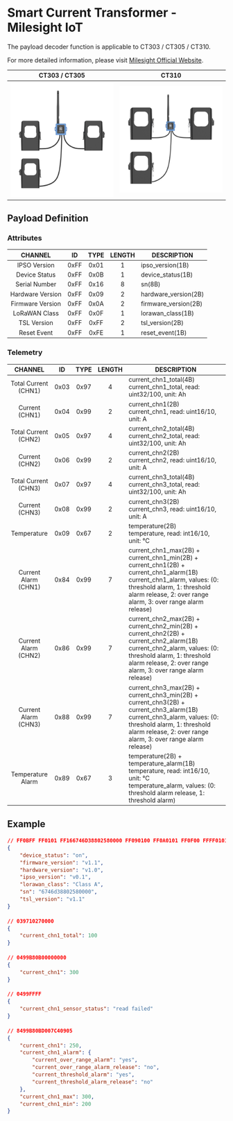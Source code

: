 # Smart Current Transformer - Milesight IoT

The payload decoder function is applicable to CT303 / CT305 / CT310.

For more detailed information, please visit [Milesight Official Website](https://www.milesight.com/iot/product/lorawan-sensor/ct3xx).

|          CT303 / CT305          |        CT310        |
| :-----------------------------: | :-----------------: |
| ![CT303_CT305](CT303_CT305.png) | ![CT310](CT310.png) |

## Payload Definition

### Attributes

|     CHANNEL      |  ID  | TYPE | LENGTH | DESCRIPTION          |
| :--------------: | :--: | :--: | :----: | -------------------- |
|   IPSO Version   | 0xFF | 0x01 |   1    | ipso_version(1B)     |
|  Device Status   | 0xFF | 0x0B |   1    | device_status(1B)    |
|  Serial Number   | 0xFF | 0x16 |   8    | sn(8B)               |
| Hardware Version | 0xFF | 0x09 |   2    | hardware_version(2B) |
| Firmware Version | 0xFF | 0x0A |   2    | firmware_version(2B) |
|  LoRaWAN Class   | 0xFF | 0x0F |   1    | lorawan_class(1B)    |
|   TSL Version    | 0xFF | 0xFF |   2    | tsl_version(2B)      |
|   Reset Event    | 0xFF | 0xFE |   1    | reset_event(1B)      |

### Telemetry

|          CHANNEL          |  ID  | TYPE | LENGTH | DESCRIPTION                                                                                                                                                                                                                 |
| :-----------------------: | :--: | :--: | :----: | --------------------------------------------------------------------------------------------------------------------------------------------------------------------------------------------------------------------------- |
| Total Current<br />(CHN1) | 0x03 | 0x97 |   4    | current_chn1_total(4B)<br />current_chn1_total, read: uint32/100, unit: Ah                                                                                                                                                  |
|    Current<br />(CHN1)    | 0x04 | 0x99 |   2    | current_chn1(2B)<br />current_chn1, read: uint16/10, unit: A                                                                                                                                                                |
| Total Current<br />(CHN2) | 0x05 | 0x97 |   4    | current_chn2_total(4B)<br />current_chn2_total, read: uint32/100, unit: Ah                                                                                                                                                  |
|    Current<br />(CHN2)    | 0x06 | 0x99 |   2    | current_chn2(2B)<br />current_chn2, read: uint16/10, unit: A                                                                                                                                                                |
| Total Current<br />(CHN3) | 0x07 | 0x97 |   4    | current_chn3_total(4B)<br />current_chn3_total, read: uint32/100, unit: Ah                                                                                                                                                  |
|    Current<br />(CHN3)    | 0x08 | 0x99 |   2    | current_chn3(2B)<br />current_chn3, read: uint16/10, unit: A                                                                                                                                                                |
|        Temperature        | 0x09 | 0x67 |   2    | temperature(2B)<br />temperature, read: int16/10, unit: ℃                                                                                                                                                                   |
| Current Alarm<br />(CHN1) | 0x84 | 0x99 |   7    | current_chn1_max(2B) + current_chn1_min(2B) + current_chn1(2B) + current_chn1_alarm(1B)<br />current_chn1_alarm, values: (0: threshold alarm, 1: threshold alarm release, 2: over range alarm, 3: over range alarm release) |
| Current Alarm<br />(CHN2) | 0x86 | 0x99 |   7    | current_chn2_max(2B) + current_chn2_min(2B) + current_chn2(2B) + current_chn2_alarm(1B)<br />current_chn2_alarm, values: (0: threshold alarm, 1: threshold alarm release, 2: over range alarm, 3: over range alarm release) |
| Current Alarm<br />(CHN3) | 0x88 | 0x99 |   7    | current_chn3_max(2B) + current_chn3_min(2B) + current_chn3(2B) + current_chn3_alarm(1B)<br />current_chn3_alarm, values: (0: threshold alarm, 1: threshold alarm release, 2: over range alarm, 3: over range alarm release) |
|     Temperature Alarm     | 0x89 | 0x67 |   3    | temperature(2B) + temperature_alarm(1B)<br />temperature, read: int16/10, unit: ℃<br />temperature_alarm, values: (0: threshold alarm release, 1: threshold alarm)                                                          |

## Example

```json
// FF0BFF FF0101 FF166746D38802580000 FF090100 FF0A0101 FF0F00 FFFF0101
{
    "device_status": "on",
    "firmware_version": "v1.1",
    "hardware_version": "v1.0",
    "ipso_version": "v0.1",
    "lorawan_class": "Class A",
    "sn": "6746d38802580000",
    "tsl_version": "v1.1"
}

// 039710270000
{
    "current_chn1_total": 100
}

// 0499B80B00000000
{
    "current_chn1": 300
}

// 0499FFFF
{
    "current_chn1_sensor_status": "read failed"
}

// 8499B80BD007C40905
{
    "current_chn1": 250,
    "current_chn1_alarm": {
        "current_over_range_alarm": "yes",
        "current_over_range_alarm_release": "no",
        "current_threshold_alarm": "yes",
        "current_threshold_alarm_release": "no"
    },
    "current_chn1_max": 300,
    "current_chn1_min": 200
}
```
